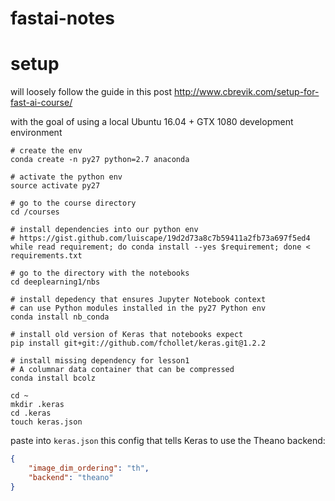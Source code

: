 # fastai-notes


# setup

will loosely follow the guide in this post http://www.cbrevik.com/setup-for-fast-ai-course/

with the goal of using a local Ubuntu 16.04 + GTX 1080 development environment


```shell
# create the env
conda create -n py27 python=2.7 anaconda

# activate the python env
source activate py27

# go to the course directory
cd /courses

# install dependencies into our python env
# https://gist.github.com/luiscape/19d2d73a8c7b59411a2fb73a697f5ed4
while read requirement; do conda install --yes $requirement; done < requirements.txt

# go to the directory with the notebooks
cd deeplearning1/nbs

# install depedency that ensures Jupyter Notebook context
# can use Python modules installed in the py27 Python env
conda install nb_conda

# install old version of Keras that notebooks expect
pip install git+git://github.com/fchollet/keras.git@1.2.2

# install missing dependency for lesson1
# A columnar data container that can be compressed
conda install bcolz

cd ~
mkdir .keras
cd .keras
touch keras.json
```

paste into `keras.json` this config that tells Keras to use the Theano backend:

```json
{
	"image_dim_ordering": "th",
	"backend": "theano"
}
```



